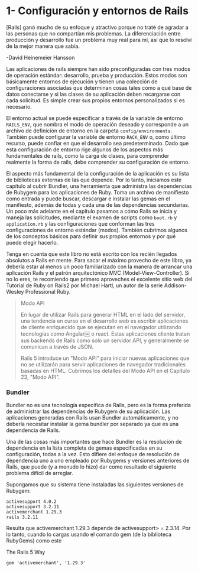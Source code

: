 # 1- Configuración y entornos de Rails

\[Rails\] ganó mucho de su enfoque y atractivo porque no traté de agradar a las personas que no compartían mis problemas. La diferenciación entre producción y desarrollo fue un problema muy real para mí, así que lo resolví de la mejor manera que sabía.

-David Heinemeier Hansson

Las aplicaciones de rails siempre han sido preconfiguradas con tres modos de operación estándar: desarrollo, prueba y producción. Estos modos son básicamente entornos de ejecución y tienen una colección de configuraciones asociadas que determinan cosas tales como a qué base de datos conectarse y si las clases de su aplicación deben recargarse con cada solicitud. Es simple crear sus propios entornos personalizados si es necesario.

El entorno actual se puede especificar a través de la variable de entorno `RAILS_ENV`, que nombra el modo de operación deseado y corresponde a un archivo de definición de entorno en la carpeta `config/environments`. También puede configurar la variable de entorno `RACK_ENV` o, como último recurso, puede confiar en que el desarrollo sea predeterminado. Dado que esta configuración de entorno rige algunos de los aspectos más fundamentales de rails, como la carga de clases, para comprender realmente la forma de rails, debe comprender su configuración de entorno.

El aspecto más fundamental de la configuración de la aplicación es su lista de bibliotecas externas de las que depende. Por lo tanto, iniciamos este capítulo al cubrir Bundler, una herramienta que administra las dependencias de Rubygem para las aplicaciones de Ruby. Toma un archivo de manifiesto como entrada y puede buscar, descargar e instalar las gemas en el manifiesto, además de todas y cada una de las dependencias secundarias. Un poco más adelante en el capítulo pasamos a cómo Rails se inicia y maneja las solicitudes, mediante el examen de scripts como `boot.rb` y `application.rb` y las configuraciones que conforman las tres configuraciones de entorno estándar \(modos\). También cubrimos algunos de los conceptos básicos para definir sus propios entornos y por qué puede elegir hacerlo.

Tenga en cuenta que este libro no está escrito con los recién llegados absolutos a Rails en mente. Para sacar el máximo provecho de este libro, ya debería estar al menos un poco familiarizado con la manera de arrancar una aplicación Rails y el patrón arquitectónico MVC \(Model-View-Controller\). Si no lo eres, te recomiendo que primero aproveches el excelente sitio web del Tutorial de Ruby on Rails2 por Michael Hartl, un autor de la serie Addison-Wesley Professional Ruby.

> Modo API
>
> En lugar de utilizar Rails para generar HTML en el lado del servidor, una tendencia en curso en el desarrollo web es escribir aplicaciones de cliente enriquecido que se ejecutan en el navegador utilizando tecnologías como Angular￼ o react. Estas aplicaciones cliente tratan sus backends de Rails como solo un servidor API, y generalmente se comunican a través de JSON.
>
> Rails 5 introduce un "Modo API" para iniciar nuevas aplicaciones que no se utilizarán para servir aplicaciones de navegador tradicionales basadas en HTML. Cubrimos los detalles del Modo API en el Capítulo 23, "Modo API".

### Bundler

Bundler no es una tecnología específica de Rails, pero es la forma preferida de administrar las dependencias de Rubygem de su aplicación. Las aplicaciones generadas con Rails usan Bundler automáticamente, y no debería necesitar instalar la gema bundler por separado ya que es una dependencia de Rails.

Una de las cosas más importantes que hace Bundler es la resolución de dependencia en la lista completa de gemas especificadas en su configuración, todas a la vez. Esto difiere del enfoque de resolución de dependencia uno a uno empleado por Rubygems y versiones anteriores de Rails, que puede \(y a menudo lo hizo\) dar como resultado el siguiente problema difícil de arreglar.

Supongamos que su sistema tiene instaladas las siguientes versiones de Rubygem:

```
activesupport 4.0.2
activesupport 3.2.11
activemerchant 1.29.3
rails 3.2.11
```

Resulta que activemerchant 1.29.3 depende de activesupport&gt; = 2.3.14. Por lo tanto, cuando lo cargas usando el comando gem \(de la biblioteca RubyGems\) como este

The Rails 5 Way

```
gem 'activemerchant', '1.29.3'

```



